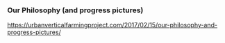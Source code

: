 
### Our Philosophy (and progress pictures)
https://urbanverticalfarmingproject.com/2017/02/15/our-philosophy-and-progress-pictures/
